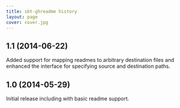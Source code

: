 ```yaml
---
title: sbt-ghreadme history
layout: page
cover: cover.jpg
---
```

## 1.1 (2014-06-22)

Added support for mapping readmes to arbitrary destination files and enhanced the interface for specifying source and destination paths.

## 1.0 (2014-05-29)

Initial release including with basic readme support.